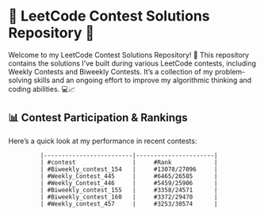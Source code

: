 # 🚀 LeetCode Contest Solutions Repository 🧠

Welcome to my LeetCode Contest Solutions Repository! 🎉
This repository contains the solutions I’ve built during various LeetCode contests, including Weekly Contests 
and Biweekly Contests. It’s a collection of my problem-solving skills and an ongoing effort to improve my 
algorithmic thinking and coding abilities. 💻📈


## 📊 Contest Participation & Rankings

Here’s a quick look at my performance in recent contests:

             |-------------------------|----------------------|
             | #contest                |     #Rank            |
             | #Biweekly_contest_154   |     #13078/27096     |
             | #Weekly_Contest_445     |     #6465/26585      |
             | #Weekly_Contest_446     |     #5459/25906      |
             | #Biweekly_contest_155   |     #3358/24571      |
             | #Biweekly_contest_160   |     #3372/29470      |
             | #Weekly_contest_457     |     #3253/30574      |
